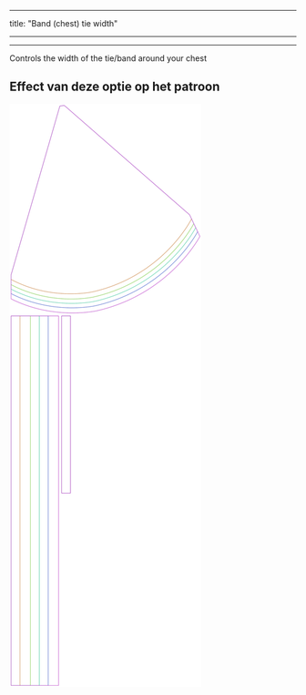 - - -
title: "Band (chest) tie width"
- - -

---

Controls the width of the tie/band around your chest

## Effect van deze optie op het patroon

![Deze afbeelding toont het effect van deze optie door meerdere varianten die een andere waarde hebben voor deze optie te vervangen](bee_bandtiewidth_sample.svg "Effect van deze optie op het patroon")

